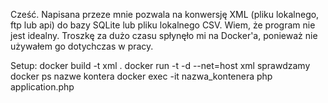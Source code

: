 Cześć. Napisana przeze mnie pozwala na konwersję XML (pliku lokalnego, ftp lub api) do bazy SQLite
lub pliku lokalnego CSV. Wiem, że program nie jest idealny. Troszkę za dużo czasu spłynęło mi 
na Docker'a, ponieważ nie używałem go dotychczas w pracy. 

Setup:
docker build -t xml .
docker run -t -d --net=host xml
sprawdzamy docker ps nazwe kontera
docker exec -it nazwa_kontenera php application.php
